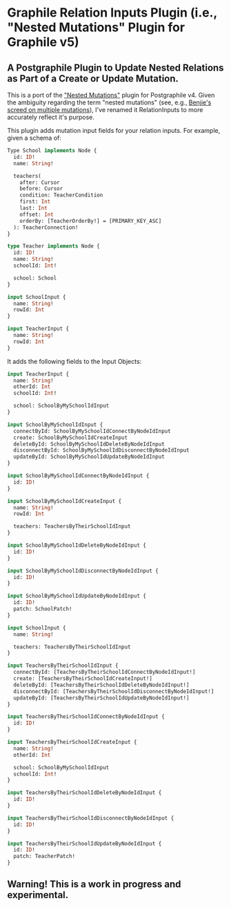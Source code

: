 # Graphile Relation Inputs Plugin (i.e., "Nested Mutations" Plugin for Graphile v5)

## A Postgraphile Plugin to Update Nested Relations as Part of a Create or Update Mutation. 

This is a port of the ["Nested Mutations"](https://github.com/mlipscombe/postgraphile-plugin-nested-mutations) plugin for Postgraphile v4. Given the ambiguity regarding the term "nested mutations" (see, e.g., [Benjie's screed on multiple mutations](https://benjie.dev/graphql/nested-mutations)), I've renamed it RelationInputs to more accurately reflect it's purpose.

This plugin adds mutation input fields for your relation inputs. For example, given a schema of:

```graphql
Type School implements Node {
  id: ID!
  name: String!

  teachers(
    after: Cursor
    before: Cursor
    condition: TeacherCondition
    first: Int
    last: Int
    offset: Int
    orderBy: [TeacherOrderBy!] = [PRIMARY_KEY_ASC]
  ): TeacherConnection!
}

type Teacher implements Node {
  id: ID!
  name: String!
  schoolId: Int!

  school: School
}

input SchoolInput {
  name: String!
  rowId: Int
}

input TeacherInput {
  name: String!
  rowId: Int
}
```

It adds the following fields to the Input Objects:

```graphql
input TeacherInput {
  name: String!
  otherId: Int
  schoolId: Int!

  school: SchoolByMySchoolIdInput
}

input SchoolByMySchoolIdInput {
  connectById: SchoolByMySchoolIdConnectByNodeIdInput
  create: SchoolByMySchoolIdCreateInput
  deleteById: SchoolByMySchoolIdDeleteByNodeIdInput
  disconnectById: SchoolByMySchoolIdDisconnectByNodeIdInput
  updateById: SchoolByMySchoolIdUpdateByNodeIdInput
}

input SchoolByMySchoolIdConnectByNodeIdInput {
  id: ID!
}

input SchoolByMySchoolIdCreateInput {
  name: String!
  rowId: Int

  teachers: TeachersByTheirSchoolIdInput
}

input SchoolByMySchoolIdDeleteByNodeIdInput {
  id: ID!
}

input SchoolByMySchoolIdDisconnectByNodeIdInput {
  id: ID!
}

input SchoolByMySchoolIdUpdateByNodeIdInput {
  id: ID!
  patch: SchoolPatch!
}

input SchoolInput {
  name: String!

  teachers: TeachersByTheirSchoolIdInput
}

input TeachersByTheirSchoolIdInput {
  connectById: [TeachersByTheirSchoolIdConnectByNodeIdInput!]
  create: [TeachersByTheirSchoolIdCreateInput!]
  deleteById: [TeachersByTheirSchoolIdDeleteByNodeIdInput!]
  disconnectById: [TeachersByTheirSchoolIdDisconnectByNodeIdInput!]
  updateById: [TeachersByTheirSchoolIdUpdateByNodeIdInput!]
}

input TeachersByTheirSchoolIdConnectByNodeIdInput {
  id: ID!
}

input TeachersByTheirSchoolIdCreateInput {
  name: String!
  otherId: Int

  school: SchoolByMySchoolIdInput
  schoolId: Int!
}

input TeachersByTheirSchoolIdDeleteByNodeIdInput {
  id: ID!
}

input TeachersByTheirSchoolIdDisconnectByNodeIdInput {
  id: ID!
}

input TeachersByTheirSchoolIdUpdateByNodeIdInput {
  id: ID!
  patch: TeacherPatch!
}
```

## Warning! This is a work in progress and experimental.
